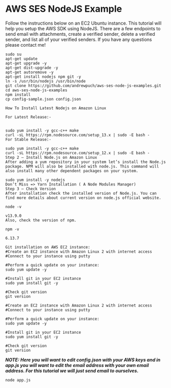 # AWS SES NodeJS Example

Follow the instructions below on an EC2 Ubuntu instance. This tutorial will help you setup the AWS SDK using NodeJS. There are a few endpoints to send email with attachments, create a verified sender, delete a verified sender, and list all of your verified senders. If you have any questions please contact me!

```
sudo su
apt-get update
apt-get upgrade -y
apt-get dist-upgrade -y
apt-get autoremove -y
apt-get install nodejs npm git -y
ln -s /usr/bin/nodejs /usr/bin/node
git clone https://github.com/andrewpuch/aws-ses-node-js-examples.git
cd aws-ses-node-js-examples
npm install
cp config-sample.json config.json
```
```
How To Install Latest Nodejs on Amazon Linux

For Latest Release:-


sudo yum install -y gcc-c++ make
curl -sL https://rpm.nodesource.com/setup_13.x | sudo -E bash -
For Stable Release:-

sudo yum install -y gcc-c++ make
curl -sL https://rpm.nodesource.com/setup_12.x | sudo -E bash -
Step 2 – Install Node.js on Amazon Linux
After adding a yum repository in your system let’s install the Node.js package. NPM will also be installed with node.js. This command will also install many other dependent packages on your system.

sudo yum install -y nodejs
Don’t Miss => Yarn Installation ( A Node Modules Manager)
Step 3 – Check Version
After installation check the installed version of Node.js. You can find more details about current version on node.js official website.

node -v 

v13.9.0
Also, check the version of npm.

npm -v 

6.13.7
```

```
Git installation on AWS EC2 instance:
#Create an EC2 instance with Amazon Linux 2 with internet access
#Connect to your instance using putty

#Perform a quick update on your instance:
sudo yum update -y

#Install git in your EC2 instance
sudo yum install git -y

#Check git version
git version

#Create an EC2 instance with Amazon Linux 2 with internet access
#Connect to your instance using putty
 
#Perform a quick update on your instance:
sudo yum update -y
 
#Install git in your EC2 instance
sudo yum install git -y
 
#Check git version
git version
```

***NOTE: Here you will want to edit config.json with your AWS keys and in app.js you will want to edit the email address with your own email address. For this tutorial we will just send email to ourselves.***

```
node app.js
```
